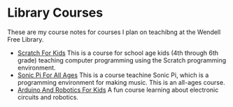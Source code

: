 # Library Courses

These are my course notes for courses I plan on teachibng at the Wendell Free 
Library. 

- [Scratch For Kids](https://github.com/RobertPHeller/LibraryCourses/tree/main/ScratchForKids)
  This is a course for school age kids (4th through 6th grade) teaching computer 
  programming using the Scratch programming environment.
- [Sonic Pi For All Ages](https://github.com/RobertPHeller/LibraryCourses/tree/main/SonicPiForAllAges)
  This is a course teachine Sonic Pi, which is a programming environment for 
  making music. This is an all-ages course.  
- [Arduino And Robotics For Kids](https://github.com/RobertPHeller/LibraryCourses/tree/main/ArduinoAndRoboticsForKids)
  A fun course learning about electronic circuits and robotics.


